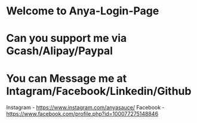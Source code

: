# Welcome to Anya-Login-Page
# Can you support me via Gcash/Alipay/Paypal 
# You can Message me at Intagram/Facebook/Linkedin/Github

Instagram - https://www.instagram.com/anyasauce/
Facebook - https://www.facebook.com/profile.php?id=100077275148846
